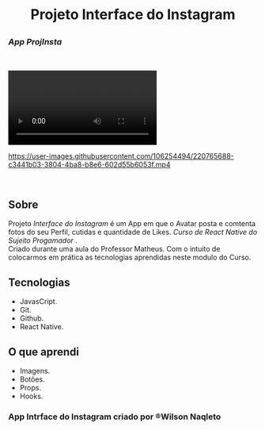 # <p align="center">Projeto Interface do Instagram</p>

 ### <em>App ProjInsta</em>
<br>

 <p>
<video controls>
<source src="assets/InterfaceInsta.mp4">
</p>

https://user-images.githubusercontent.com/106254494/220765688-c3441b03-3804-4ba8-b8e6-602d55b6053f.mp4


<br>

## Sobre

Projeto <em> Interface do Instagram</em> é um App em que o Avatar posta e comtenta fotos do seu Perfil, cutidas e quantidade de Likes. <em> Curso de React Native do Sujeito Progamador  </em>.<br>
Criado durante uma aula do Professor Matheus. Com o intuito de colocarmos em prática as tecnologias aprendidas neste modulo do Curso.

## Tecnologias

- JavasCript.
- Git.
- Github.
- React Native.

## O que aprendi

- Imagens.
- Botões.
- Props.
- Hooks.

### App Intrface do Instagram criado por &reg;Wilson Naqleto
